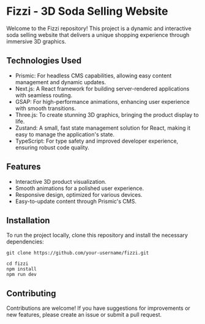 # Fizzi - 3D Soda Selling Website

Welcome to the Fizzi repository! This project is a dynamic and interactive soda selling website that delivers a unique shopping experience through immersive 3D graphics.

## Technologies Used

- Prismic: For headless CMS capabilities, allowing easy content management and dynamic updates.
- Next.js: A React framework for building server-rendered applications with seamless routing.
- GSAP: For high-performance animations, enhancing user experience with smooth transitions.
- Three.js: To create stunning 3D graphics, bringing the product display to life.
- Zustand: A small, fast state management solution for React, making it easy to manage the application's state.
- TypeScript: For type safety and improved developer experience, ensuring robust code quality.

## Features

- Interactive 3D product visualization.
- Smooth animations for a polished user experience.
- Responsive design, optimized for various devices.
- Easy-to-update content through Prismic's CMS.

## Installation

To run the project locally, clone this repository and install the necessary dependencies:
```
git clone https://github.com/your-username/fizzi.git
```
```
cd fizzi
npm install
npm run dev
```
## Contributing

Contributions are welcome! If you have suggestions for improvements or new features, please create an issue or submit a pull request.
